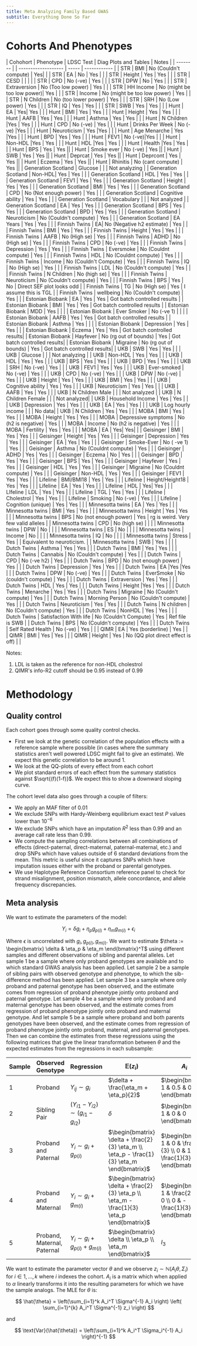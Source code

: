 ```yaml
---
title: Meta Analyzing Family Based GWAS
subtitle: Everything Done So Far
---
```


# Cohorts And Phenotypes

| Cohohort | Phenotype | LDSC Test | Diag Plots and Tables | Notes |
| -------- |  | ------------------- | ----- | ------------ |
| STR | BMI | No (Couldn't compute) | Yes| |
| STR | EA | No  |  Yes  |  |
| STR | Height | Yes | Yes  |  |
| STR | CESD |  |  |  |
| STR | CPD | No (-ve)  |  Yes |  |
| STR | DPW | No  |  Yes  |  |
| STR | Extraversion | No (Too low power)  | Yes   |  |
| STR | HH Income |  No  (might be too low power)|  Yes  |  |
| STR | Income |  No (might be too low power) |  Yes  |  |
| STR | N Children |   No (too lower power) | Yes  |  |
| STR | SRH | No (Low power) | Yes   |  | 
| STR | IQ | Yes  |  Yes  |  |
| STR | SWB | Yes  | Yes   |  |
| Hunt | EA | Yes| Yes | |
| Hunt | BMI | Yes | Yes |  |
| Hunt | Height | Yes | Yes |  |
| Hunt | AAFB | Yes | Yes | |
| Hunt | Asthma | Yes | Yes | |
| Hunt | N Children |Yes | Yes | |
| Hunt | CPD | No (-ve) | Yes | |
| Hunt | Drinks Per Week | No (-ve) |Yes | |
| Hunt | Neuroticism | Yes  |Yes | |
| Hunt | Age Menarche | Yes |Yes | |
| Hunt | BPD | Yes | Yes | |
| Hunt | FEV1 | No (-ve)|Yes | |
| Hunt | Non-HDL |Yes | Yes | |
| Hunt | HDL |Yes | Yes | |
| Hunt | Health |Yes | Yes | |
| Hunt | BPS | Yes | Yes ||
| Hunt | Smoke ever | No (-ve) | Yes ||
| Hunt | SWB | Yes | Yes ||
| Hunt | Deprcat | Yes | Yes ||
| Hunt | Deprcont | Yes | Yes ||
| Hunt | Eczema | Yes  | Yes ||
| Hunt | Rhinitis | No (cant compute)  |  Yes ||
| Generation Scotland | Glucose |  |  | Not analyzing  |
| Generation Scotland | Non-HDL| Yes  | Yes  |  |
| Generation Scotland | HDL |  Yes | Yes  |  |
| Generation Scotland | FEV1 | Yes  | Yes  |  |
| Generation Scotland | Height | Yes | Yes |  |
| Generation Scotland | BMI | Yes | Yes |  |
| Generation Scotland | CPD |  No (Not enough power) | Yes  |  |
| Generation Scotland | Cognitive ability | Yes  | Yes  |  |
| Generation Scotland | Vocabulary |  |  | Not analyzed |
| Generation Scotland | EA | Yes | Yes |  |
| Generation Scotland | BPS | Yes  | Yes  |  |
| Generation Scotland | BPD |  Yes | Yes  |  |
| Generation Scotland | Neuroticism | No (Couldn't compute)  | Yes  |  |
| Generation Scotland | EA Years | Yes | Yes  |  |
| Finnish Twins | EA| No (Negative h2 estimate) | Yes | |
| Finnish Twins | BMI | Yes  | Yes  | |
| Finnish Twins | Height | Yes  |  Yes | |
| Finnish Twins | AAFB | No (High se)  | Yes  | |
| Finnish Twins | ADHD | No (High se)  |  Yes | |
| Finnish Twins | CPD |  No (-ve) |  Yes | |
| Finnish Twins | Depression | Yes  | Yes  | |
| Finnish Twins | Eversmoke |  No (Couldnt compute) |  Yes | |
| Finnish Twins | HDL | No (Couldnt compute)  | Yes  | |
| Finnish Twins | Income | No (Couldn't Compute) | Yes  | |
| Finnish Twins | IQ | No (High se) |  Yes | |
| Finnish Twins | LDL | No (Couldn't compute) | Yes  | |
| Finnish Twins | N Children | No (high se) |  Yes | |
| Finnish Twins | Neuroticism | No (Couldn't compute) | Yes  | |
| Finnish Twins | BPS | Yes  | No | Direct SEF plot looks odd |
| Finnish Twins | TG | No (High se) | Yes  | I assume this is TGL |
| Finnish Twins | wellbeing |  No (Couldn't compute) | Yes | |
| Estonian Biobank | EA | Yes | Yes | Got batch controlled results |
| Estonian Biobank | BMI | Yes | Yes | Got batch controlled results |
| Estonian Biobank | MDD | Yes | |  | 
| Estonian Biobank | Ever Smoker | No (-ve 1) | | |
| Estonian Biobank | AAFB | Yes | Yes | Got batch controlled results |
| Estonian Biobank | Asthma | Yes | | |
| Estonian Biobank | Depression | Yes | Yes | |
| Estonian Biobank | Eczema | Yes  | Yes | Got batch controlled results|
| Estonian Biobank | Hayfever | No (rg out of bounds) | Yes | Got batch controlled results|
| Estonian Biobank | Migraine | No (rg out of bounds) | Yes | Got batch controlled results|
| UKB | SWB | Yes | Yes  | |
| UKB | Glucose |  |  | Not analyzing  |
| UKB | Non-HDL | Yes  | Yes  | |
| UKB | HDL | Yes  | Yes  | |
| UKB | BPS | Yes | Yes  | |
| UKB | BPD |  Yes | Yes  | |
| UKB | SRH | No (-ve) | Yes  | |
| UKB | FEV1 | Yes  | Yes  | |
| UKB | Ever-smoked | No (-ve) | Yes  | |
| UKB | CPD | No (-ve)  | Yes  | |
| UKB | DPW | No (-ve) | Yes   | |
| UKB | Height | Yes | Yes | |
| UKB | BMI | Yes | Yes | |
| UKB | Cognitive ability  |  Yes | Yes  | |
| UKB | Neuroticism  |  Yes | Yes  | |
| UKB | AAFB  | Yes | Yes  | |
| UKB | N Children Male  |  |  | Not analyzed |
| UKB | N Children Female  |  |  |  Not analyzed|
| UKB | Household Income  |  Yes | Yes  | |
| UKB | Depression  | Yes  | Yes  | |
| UKB | EA | Yes | Yes | |
| UKB | Log hourly income  |  |  |  No data|
| UKB | N Children  | Yes  | Yes  | |
| MOBA | BMI | Yes | Yes | |
| MOBA | Height | Yes | Yes | |
| MOBA | Depressive symptoms | No  (h2 is negative) | Yes | |
| MOBA | Income | No (h2 is negative) |  Yes | |
| MOBA | Fertility | Yes | Yes | |
| MOBA | EA | Yes| Yes| |
| Geisinger | BMI | Yes | Yes | |
| Geisinger | Height | Yes | Yes | |
| Geisinger | Depression | Yes | Yes | |
| Geisinger | EA | Yes | Yes | |
| Geisinger | Smoke-Ever | No ( -ve 1) | Yes | |
| Geisinger | Asthma | No (Couldnt compute) | Yes | |
| Geisinger | ADHD | Yes | Yes | |
| Geisinger | Eczema | No  | Yes | |
| Geisinger | BPD | Yes |  Yes | |
| Geisinger | BPS | Yes | Yes  | |
| Geisinger | Hayfever | Yes  | Yes | |
| Geisinger | HDL | Yes  | Yes | |
| Geisinger | Migraine | No (Couldnt compute)  | Yes | |
| Geisinger | Non-HDL | Yes  | Yes | |
| Geisinger | FEV1 | Yes  | Yes | |
| Lifeline | BMI/BMI18 | Yes  | Yes  | |
| Lifeline | Height/Height18 | Yes | Yes | |
| Lifeline | EA | Yes | Yes  | |
| Lifeline | HDL | Yes| Yes | |
| LIfeline | LDL | Yes  |  Yes | |
| Lifeline | TGL | Yes  | Yes  | |
| Lifeline | Cholestrol | Yes | Yes  | | 
| Lifeline | Smoking | No (-ve) | Yes | |
| Lifeline | Cognition (unique) | Yes | Yes | |
| Minnesotta twins | EA | Yes | Yes | |
| Minnesotta twins | BMI | Yes | Yes | |
| Minnesotta twins | Height | Yes | Yes | | 
| Minnesotta twins | BPS | No (not enough power) | Yes | rg is weird. Very few valid alleles |
| Minnesotta twins | CPD | No (high se) | | |
| Minnesotta twins | DPW | No | | |
| Minnesotta twins | ES | No | | |
| Minnesotta twins | Income | No | | |
| Minnesotta twins | IQ | No | | |
| Minnesotta twins | Stress | Yes | | Equivalent to neuroticism. |
| Minnesotta twins | SWB | Yes | | |
| Dutch Twins | Asthma | Yes | Yes | |
| Dutch Twins | BMI | Yes | Yes | |
| Dutch Twins | Cannabis |  No (Couldn't compute) | Yes  | |
| Dutch Twins | CPD | No (-ve h2)  | Yes | |
| Dutch Twins | BPD | No (not enough power) | Yes  | |
| Dutch Twins | Depression | Yes | Yes  | |
| Dutch Twins | EA |Yes |Yes  | |
| Dutch Twins | DPW | No (-ve) | Yes  | |
| Dutch Twins | EverSmoke | No (couldn't compute) | Yes | |
| Dutch Twins | Extraversion | Yes | Yes  | |
| Dutch Twins | HDL | Yes |  Yes | |
| Dutch Twins | Height |Yes  | Yes  | |
| Dutch Twins | Menarche | Yes | Yes  | |
| Dutch Twins | Migraine | No (Couldn't compute) | Yes  | |
| Dutch Twins | Morning Person | No (Couldn't compute) | Yes  | |
| Dutch Twins | Neuroticism | Yes | Yes  | |
| Dutch Twins | N children | No (Couldn't compute) | Yes  | |
| Dutch Twins | NonHDL | Yes |  Yes | |
| Dutch Twins | Satisfaction With life | No (Couldn't Compute) | Yes | Ref file is SWB |
| Dutch Twins | BPS  | No (Couldn't compute) | Yes  | |
| Dutch Twins | Self Rated Health  | No (-ve) | Yes  | |
| QIMR | EA  | Yes (borderline) | Yes  |  |
| QIMR | BMI  | Yes  | Yes  |  |
| QIMR | Height  | Yes  | No (QQ plot direct effect is off)  |  |


Notes:

1. LDL is taken as the reference for non-HDL cholestrol
2. QIMR's info-R2 cutoff should be 0.95 instead of 0.99

# Methodology

## Quality control

Each cohort goes through some quality control checks. 

- First we look at the genetic correlation of the population effects with a reference sample where possible (in cases where the summary statistics aren't well powered LDSC might fail to give an estimate). We expect this genetic correlation to be around 1.
- We look at the QQ-plots of every effect from each cohort
- We plot standard errors of each effect from the summary statistics against $\sqrt{(f)(1-f)}$. We expect this to show a downward sloping curve.

The cohort level data also goes through a couple of filters:

- We apply an MAF filter of 0.01
- We exclude SNPs with Hardy-Weinberg equilibrium exact test $P$ values lower than $10^{-6}$
- We exclude SNPs which have an imputation $R^2$ less than 0.99 and an average call rate less than 0.99. 
- We compute the sampling correlations between all combinations of effects (direct-paternal, direct-maternal, paternal-maternal, etc.) and drop SNPs which have values outside of 6 standard deviations from the mean. This metric is useful since it captures SNPs which have imputation issues either with the proband or parental genotypes.
- We use Haplotype Reference Consortium reference panel to check for strand misalignment, position mismatch, allele concordance, and allele frequency discrepancies.

## Meta analysis

We want to estimate the parameters of the model:

$$
Y_i = \delta g_i + \eta_p g_{p(i)} + \eta_m g_{m(i)} + \epsilon_i
$$

Where $\epsilon$ is uncorrelated with $g_i, g_{p(i)}, g_{m(i)}$. We want to estimate $\theta := \begin{bmatrix} \delta & \eta_p & \eta_m \end{bmatrix}^T$ using different samples and different observations of sibling and parental alleles. Let sample 1 be a sample where only proband genotypes are available and to which standard GWAS analysis has been applied. Let sample 2 be a sample of sibling pairs with observed genotype and phenotype, to which the sib-difference method has been applied. Let sample 3 be a sample where only proband and paternal genotype has been observed, and the estimate comes from regression of proband phenotype jointly onto proband and paternal genotype. Let sample 4 be a sample where only proband and maternal genotype has been observed, and the estimate comes from regression of proband phenotype jointly onto proband and maternal genotype. And let sample 5 be a sample where proband and both parents genotypes have been observed, and the estimate comes from regression of proband phenotype jointly onto proband, maternal, and paternal genotypes. Then we can combine the estimates from these regressions using the following matrices that give the linear transformation between $\theta$ and the expected estimates from the regressions in each subsample:

| Sample | Observed Genotype | Regression | $\mathbb{E}(z_i)$ | $A_i$ |
| ------ | ---------------- | ----------- | ---------------- | -------- |
| 1 | Proband | $Y_{ij} \sim g_i$ | $\delta + \frac{\eta_m + \eta_p}{2}$| $\begin{bmatrix} 1 & 0.5 & 0.5 \end{bmatrix}$| 
| 2 | Sibling Pair | $(Y_{i1} - Y_{i2}) \sim (g_{i1} - g_{i2})$ | $\delta$| $\begin{bmatrix} 1 & 0 & 0 \end{bmatrix}$| 
| 3 | Proband and Paternal | $Y_{i} \sim g_i + g_{p(i)}$ | $\begin{bmatrix} \delta + \frac{2}{3} \eta_m \\ \eta_p - \frac{1}{3} \eta_m \end{bmatrix}$| $\begin{bmatrix} 1 & 0 & \frac{2}{3} \\ 0 & 1 & -\frac{1}{3} \end{bmatrix}$| 
| 4 | Proband and Maternal | $Y_{i} \sim g_i + g_{m(i)}$ | $\begin{bmatrix} \delta + \frac{2}{3} \eta_p \\ \eta_m - \frac{1}{3} \eta_p \end{bmatrix}$| $\begin{bmatrix} 1 &  \frac{2}{3} & 0 \\ 0 & -\frac{1}{3} & 1 \end{bmatrix}$| 
| 5 | Proband, Maternal, Paternal | $Y_i \sim g_i + g_{p(i)} + g_{m(i)}$ | $\begin{bmatrix} \delta \\ \eta_p \\ \eta_m \end{bmatrix}$| $I_3$| 

We want to estimate the parameter vector $\theta$ and we observe $z_i \sim \mathbb{N}(A_i \theta, \Sigma_i)$ for $i \in {1, ..., k}$ where $i$ indexes the cohort. $A_i$ is a matrix which when applied to $\alpha$ linearly transforms it into the resulting parameters for which we have the sample analogs. The MLE for $\theta$ is:

$$
\hat{\theta} = \left(\sum_{i=1}^k A_i^T \Sigma^{-1} A_i \right) \left( \sum_{i=1}^{k} A_i^T \Sigma^{-1} z_i \right)
$$

and

$$
\text{Var}(\hat{\theta}) = \left(\sum_{i=1}^k A_i^T \Sigma_i^{-1} A_i \right)^{-1}
$$


